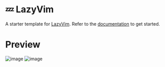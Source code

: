 # 💤 LazyVim
A starter template for [LazyVim](https://github.com/LazyVim/LazyVim).
Refer to the [documentation](https://lazyvim.github.io/installation) to get started.

# Preview
![image](https://github.com/user-attachments/assets/14f733d7-eb9a-47ba-b23e-73f66bb93a87)
![image](https://github.com/user-attachments/assets/52067756-f0ca-4109-bdd2-5b6ccc897219)
